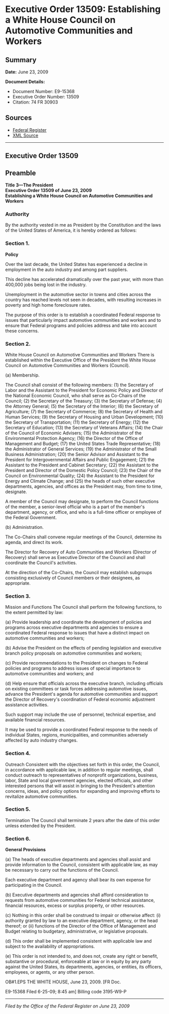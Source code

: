# Executive Order 13509: Establishing a White House Council on Automotive Communities and Workers

## Summary

**Date:** June 23, 2009

**Document Details:**
- Document Number: E9-15368
- Executive Order Number: 13509
- Citation: 74 FR 30903

## Sources
- [Federal Register](https://www.federalregister.gov/documents/2009/06/26/E9-15368/establishing-a-white-house-council-on-automotive-communities-and-workers)
- [XML Source](https://www.federalregister.gov/documents/full_text/xml/2009/06/26/E9-15368.xml)

---

## Executive Order 13509

## Preamble

**Title 3—The President**  
**Executive Order 13509 of June 23, 2009**  
**Establishing a White House Council on Automotive Communities and Workers**

### Authority

By the authority vested in me as President by the Constitution and the laws of the United States of America, it is hereby ordered as follows:
### Section 1.

**Policy**

Over the last decade, the United States has experienced a decline in employment in the auto industry and among part suppliers.

This decline has accelerated dramatically over the past year, with more than 400,000 jobs being lost in the industry.

Unemployment in the automotive sector in towns and cities across the country has reached levels not seen in decades, with resulting increases in poverty and high home foreclosure rates.

The purpose of this order is to establish a coordinated Federal response to issues that particularly impact automotive communities and workers and to ensure that Federal programs and policies address and take into account these concerns.
### Section 2.

White House Council on Automotive Communities and Workers 
There is established within the Executive Office of the President the White House Council on Automotive Communities and Workers (Council).

(a) Membership.

The Council shall consist of the following members:
    (1) the Secretary of Labor and the Assistant to the President for Economic Policy and Director of the National Economic Council, who shall serve as Co-Chairs of the Council;
    (2) the Secretary of the Treasury;
    (3) the Secretary of Defense;
    (4) the Attorney General;
    (5) the Secretary of the Interior;
    (6) the Secretary of Agriculture;
    (7) the Secretary of Commerce;
    (8) the Secretary of Health and Human Services;
    (9) the Secretary of Housing and Urban Development;
    (10) the Secretary of Transportation;
    (11) the Secretary of Energy;
    (12) the Secretary of Education;
    (13) the Secretary of Veterans Affairs;
    (14) the Chair of the Council of Economic Advisers;
    (15) the Administrator of the Environmental Protection Agency;
    (16) the Director of the Office of Management and Budget;
    (17) the United States Trade Representative;
    (18) the Administrator of General Services;
    (19) the Administrator of the Small Business Administration;
    (20) the Senior Advisor and Assistant to the President for Intergovernmental Affairs and Public Engagement;
    (21) the Assistant to the President and Cabinet Secretary;
    (22) the Assistant to the President and Director of the Domestic Policy Council;
    (23) the Chair of the Council on Environmental Quality;
    (24) the Assistant to the President for Energy and Climate Change; and
    (25) the heads of such other executive departments, agencies, and offices as the President may, from time to time, designate.

A member of the Council may designate, to perform the Council functions of the member, a senior-level official who is a part of the member's department, agency, or office, and who is a full-time officer or employee of the Federal Government.

(b) Administration.

The Co-Chairs shall convene regular meetings of the Council, determine its agenda, and direct its work.

The Director for Recovery of Auto Communities and Workers (Director of Recovery) shall serve as Executive Director of the Council and shall coordinate the Council's activities.

At the direction of the Co-Chairs, the Council may establish subgroups consisting exclusively of Council members or their designees, as appropriate.
### Section 3.

Mission and Functions 
The Council shall perform the following functions, to the extent permitted by law:

(a) Provide leadership and coordinate the development of policies and programs across executive departments and agencies to ensure a coordinated Federal response to issues that have a distinct impact on automotive communities and workers;

(b) Advise the President on the effects of pending legislation and executive branch policy proposals on automotive communities and workers;

(c) Provide recommendations to the President on changes to Federal policies and programs to address issues of special importance to automotive communities and workers; and

(d) Help ensure that officials across the executive branch, including officials on existing committees or task forces addressing automotive issues, advance the President's agenda for automotive communities and support the Director of Recovery's coordination of Federal economic adjustment assistance activities.

Such support may include the use of personnel, technical expertise, and available financial resources.

It may be used to provide a coordinated Federal response to the needs of individual States, regions, municipalities, and communities adversely affected by auto industry changes.
### Section 4.

Outreach 
Consistent with the objectives set forth in this order, the Council, in accordance with applicable law, in addition to regular meetings, shall conduct outreach to representatives of nonprofit organizations, business, labor, State and local government agencies, elected officials, and other interested persons that will assist in bringing to the President's attention concerns, ideas, and policy options for expanding and improving efforts to revitalize automotive communities.
### Section 5.

Termination 
The Council shall terminate 2 years after the date of this order unless extended by the President.
### Section 6.

**General Provisions**

(a) The heads of executive departments and agencies shall assist and provide information to the Council, consistent with applicable law, as may be necessary to carry out the functions of the Council.

Each executive department and agency shall bear its own expense for participating in the Council.

(b) Executive departments and agencies shall afford consideration to requests from automotive communities for Federal technical assistance, financial resources, excess or surplus property, or other resources.

(c) Nothing in this order shall be construed to impair or otherwise affect:
    (i) authority granted by law to an executive department, agency, or the head thereof; or 
    (ii) functions of the Director of the Office of Management and Budget relating to budgetary, administrative, or legislative proposals.

(d) This order shall be implemented consistent with applicable law and subject to the availability of appropriations.

(e) This order is not intended to, and does not, create any right or benefit, substantive or procedural, enforceable at law or in equity by any party against the United States, its departments, agencies, or entities, its officers, employees, or agents, or any other person.

OB#1.EPS
THE WHITE HOUSE,
June 23, 2009.
[FR Doc.

E9-15368
Filed 6-25-09; 8:45 am]
Billing code 3195-W9-P

---

*Filed by the Office of the Federal Register on June 23, 2009*
